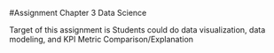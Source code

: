 #Assignment Chapter 3 Data Science

Target of this assignment is Students could do data visualization, data modeling, and KPI Metric Comparison/Explanation
